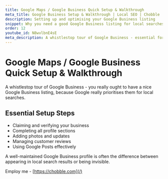 ```yaml
---
title: Google Maps / Google Business Quick Setup & Walkthrough
meta_title: Google Business Setup & Walkthrough | Local SEO | Chobble
description: Setting up and optimising your Google Business listing
snippet: Why you need a good Google Business listing for local searches
order: 12
youtube_id: N8wvlbnE4sE
meta_description: A whistlestop tour of Google Business - essential for local searches as Google really prioritises these listings
---
```


# Google Maps / Google Business Quick Setup & Walkthrough

A whistlestop tour of Google Business - you really ought to have a nice Google Business listing, because Google really prioritises them for local searches.

## Essential Setup Steps

- Claiming and verifying your business
- Completing all profile sections
- Adding photos and updates
- Managing customer reviews
- Using Google Posts effectively

A well-maintained Google Business profile is often the difference between appearing in local search results or being invisible.

Employ me - [https://chobble.com](/)